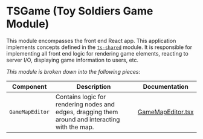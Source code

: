 # TSGame (Toy Soldiers Game Module)
This module encompasses the front end React app. This application
implements concepts defined in the [`ts-shared`](/ts-shared/docs/index.md) module.
It is responsible for implementing all front end logic for
rendering game elements, reacting to server I/O, displaying game information to users, etc.

*This module is broken down into the following pieces:*

Component | Description | Documentation
------------ | ------------- | ------------
`GameMapEditor` | Contains logic for rendering nodes and edges, dragging them around and interacting with the map. | [GameMapEditor.tsx](./components/MapEditor.md)